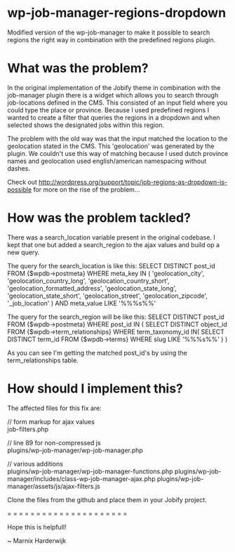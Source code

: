 wp-job-manager-regions-dropdown
===============================

Modified version of the wp-job-manager to make it possible to search regions the right way in combination with the predefined regions plugin.


What was the problem?
=====================

In the original implementation of the Jobify theme in combination with the job-manager plugin there is a widget which allows you to search through job-locations defined in the CMS. This consisted of an input field where you could type the place or province. Because I used predefined regions I wanted to create a filter that queries the regions in a dropdown and when selected shows the designated jobs within this region.

The problem with the old way was that the input matched the location to the geolocation stated in the CMS. This 'geolocation' was generated by the plugin. We couldn't use this way of matching because I used dutch province names and geolocation used english/american namespacing without dashes.

Check out http://wordpress.org/support/topic/job-regions-as-dropdown-is-possible for more on the rise of the problem...

How was the problem tackled?
============================

There was a search_location variable present in the original codebase. I kept that one but added a search_region to the ajax values and build op a new query.

The query for the search_location is like this:
SELECT DISTINCT post_id FROM {$wpdb->postmeta}
		    WHERE meta_key IN ( 'geolocation_city', 'geolocation_country_long', 'geolocation_country_short', 'geolocation_formatted_address', 'geolocation_state_long', 'geolocation_state_short', 'geolocation_street', 'geolocation_zipcode', '_job_location' ) 
		    AND meta_value LIKE '%%%s%%'

The query for the search_region will be like this:
SELECT DISTINCT post_id FROM {$wpdb->postmeta}
		    WHERE post_id IN (
		    	SELECT DISTINCT object_id FROM {$wpdb->term_relationships}
		    	WHERE term_taxonomy_id IN(
				SELECT DISTINCT term_id FROM {$wpdb->terms}
				    WHERE slug LIKE '%%%s%%'
				)
			)
			
As you can see I'm getting the matched post_id's by using the term_relationships table.

How should I implement this?
============================

The affected files for this fix are:

// form markup for ajax values<br>
job-filters.php

// line 89 for non-compressed js <br>
plugins/wp-job-manager/wp-job-manager.php

// various additions<br>
plugins/wp-job-manager/wp-job-manager-functions.php
plugins/wp-job-manager/includes/class-wp-job-manager-ajax.php
plugins/wp-job-manager/assets/js/ajax-filters.js

Clone the files from the github and place them in your Jobify project.

= = = = = = = = = = = = = = = = = = = = = 

Hope this is helpfull!

~ Marnix Harderwijk
